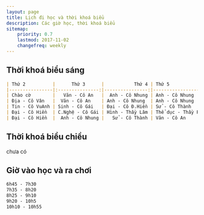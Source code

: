 ```yaml
---
layout: page
title: Lịch đi học và thời khoá biểu
description: Các giờ học, thời khoá biểu
sitemap:
    priority: 0.7
    lastmod: 2017-11-02
    changefreq: weekly
---
```

## Thời khoá biểu sáng 
```markdown
| Thứ 2          |      Thứ 3      |           Thứ 4 | Thứ 5                | Thứ 6                | Thứ 7          |
|----------------|:---------------:|----------------:|----------------------|----------------------|----------------|
| Chào cờ        |   Văn - Cô An   |  Anh - Cô Nhung | Anh - Cô Nhung       | Anh - Cô Nhung       | Tin - Cô VuAnh |
| Địa - Cô Vân   |  Văn - Cô An    | Anh - Cô Nhung  | Anh - Cô Nhung       | Thể dục - Thầy Phong | Lý - Thầy Tiến |
| Tin - Cô VuAnh | Sinh - Cô Gái   | Đại - Cô Đ.Hiền | Sử - Cô Thành        | Văn - Cô An          | Hoá - Cô Thảo  |
| Đại - Cô Hiền  | C.Nghệ - Cô Gái | Hình - Thầy Lâm | Thể dục - Thầy Phong | Lí - Thầy Tiến       | Hoá - Cô Thảo  |
| Đại - Cô Hiền  |  Anh - Cô Nhung |   Sử - Cô Thành | Văn - Cô An          | GDCD - Cô Bình       | Sinh hoạt lớp  |
```
## Thời khoá biểu chiều
chưa có 
## Giờ vào học và ra chơi 
```markdown
6h45 - 7h30
7h35 - 8h20
8h25 - 9h10
9h20 - 10h5
10h10 - 10h55
```
<!-- ## About our Site

<span class="image left"><img src="{{ "/images/pic04.jpg" | absolute_url }}" alt="" /></span>

Making steady content and conveying it well takes a great deal of research and, hence, time and exertion. Building a profound established comprehension of your target customer needs is critical as your principle objective ought to be to fulfill their requirements as awesome content. You should need to enhance their lives. Having significant content like this may not be simple by any methods. Be that as it may, in any case, it's a fundamental apparatus in the event that you expect to grow a fruitful and supportable business in the present web focused world.

Receiving the benefits of content is a certain something. Be that as it may, it's so substantially less demanding once you begin conveying all the more successfully. The profitable content thought isn't just about bragging your item's capacities and general worth or your organization's achievements. You should concentrate less on advertising how awesome your item is and rather concentrate on indicating how valuable it is. This is a client focused approach as it concentrates on their issues and your answer for them. Making yourself fundamental is critical.

### Content is Imortant
<div class="box">
  <p>
  In saying that, a one-measure fits-all approach won't do the trick with regards to content promoting. Rather, an emphasis on making remarkable, high caliber and totally genuine content that is engaging, helpful and fascinating for customers will get you the crown. From content, video and symbolism to infographics, studies, online courses and podcasts, whatever your favored content medium is, guarantee it is shareable and pertinent to your industry.
  </p>
</div>

<span class="image left"><img src="{{ "/images/pic05.jpg" | absolute_url }}" alt="" /></span>

On social media, we may share our own thoughts and advance our image notwithstanding spreading musings for different associations and affiliations. With such a critical number of associations with people and relationship on social media, our experience can be over-burden with a considerable measure of information. -->
